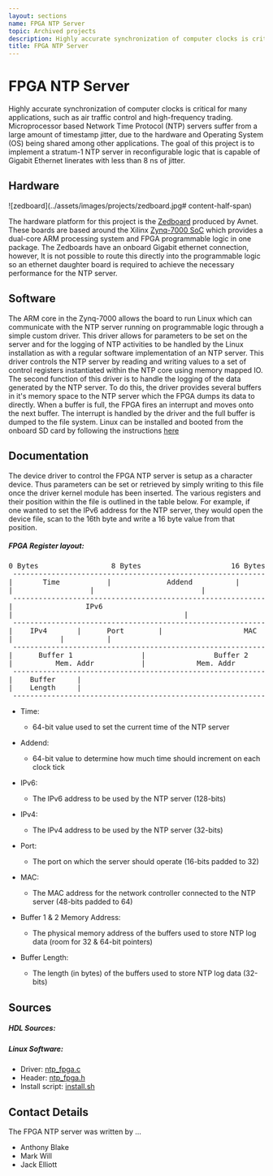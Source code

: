 ```yaml
---
layout: sections
name: FPGA NTP Server
topic: Archived projects
description: Highly accurate synchronization of computer clocks is critical for many applications, such as air traffic control and high-frequency trading.
title: FPGA NTP Server
---
```


# FPGA NTP Server

Highly accurate synchronization of computer clocks is critical for many applications, such as air traffic control and high-frequency trading. Microprocessor based Network Time Protocol (NTP) servers suffer from a large amount of timestamp jitter, due to the hardware and Operating System (OS) being shared among other applications. The goal of this project is to implement a stratum-1 NTP server in reconfigurable logic that is capable of Gigabit Ethernet linerates with less than 8 ns of jitter.

## Hardware

![zedboard](../assets/images/projects/zedboard.jpg# content-half-span)

The hardware platform for this project is the [Zedboard](http://www.zedboard.org/) produced by Avnet. These boards are based around the Xilinx [Zynq-7000 SoC](http://www.xilinx.com/products/silicon-devices/soc/zynq-7000/index.html) which provides a dual-core ARM processing system and FPGA programmable logic in one package. The Zedboards have an onboard Gigabit ethernet connection, however, It is not possible to route this directly into the programmable logic so an ethernet daughter board is required to achieve the necessary performance for the NTP server.

## Software

The ARM core in the Zynq-7000 allows the board to run Linux which can communicate with the NTP server running on programmable logic through a simple custom driver. This driver allows for parameters to be set on the server and for the logging of NTP activities to be handled by the Linux installation as with a regular software implementation of an NTP server. This driver controls the NTP server by reading and writing values to a set of control registers instantiated within the NTP core using memory mapped IO. The second function of this driver is to handle the logging of the data generated by the NTP server. To do this, the driver provides several buffers in it's memory space to the NTP server which the FPGA dumps its data to directly. When a buffer is full, the FPGA fires an interrupt and moves onto the next buffer. The interrupt is handled by the driver and the full buffer is dumped to the file system. Linux can be installed and booted from the onboard SD card by following the instructions [here](http://wiki.analog.com/resources/tools-software/linux-drivers/platforms/zynq)

## Documentation

The device driver to control the FPGA NTP server is setup as a character device. Thus parameters can be set or retrieved by simply writing to this file once the driver kernel module has been inserted. The various registers and their position within the file is outlined in the table below. For example, if one wanted to set the IPv6 address for the NTP server, they would open the device file, scan to the 16th byte and write a 16 byte value from that position.

##### FPGA Register layout:

<pre>0 Bytes				 8 Bytes			         16 Bytes
 ----------------------------------------------------------------------------
|		Time		   |		     Addend		     |
|				   |					     |
 ----------------------------------------------------------------------------
| 	   		   	  IPv6	                                     |
|				   					     |
 ----------------------------------------------------------------------------
|    IPv4       |      Port        |                   MAC                   |
|	        |		   |       	                             |
 ----------------------------------------------------------------------------
| 	   Buffer 1                |	            Buffer 2                 |
|          Mem. Addr	 	   |		    Mem. Addr                |
 ----------------------------------------------------------------------------
|    Buffer     |                                                            |
|    Length     |                                                            |
 ----------------------------------------------------------------------------
</pre>

- Time:

  - 64-bit value used to set the current time of the NTP server

- Addend:

  - 64-bit value to determine how much time should increment on each clock tick

- IPv6:

  - The IPv6 address to be used by the NTP server (128-bits)

- IPv4:

  - The IPv4 address to be used by the NTP server (32-bits)

- Port:

  - The port on which the server should operate (16-bits padded to 32)

- MAC:

  - The MAC address for the network controller connected to the NTP server (48-bits padded to 64)

- Buffer 1 & 2 Memory Address:

  - The physical memory address of the buffers used to store NTP log data (room for 32 & 64-bit pointers)

- Buffer Length:
  - The length (in bytes) of the buffers used to store NTP log data (32-bits)

## Sources

##### HDL Sources:

##### Linux Software:

- Driver: [ntp_fpga.c](../downloads/ntp_fpga.c)
- Header: [ntp_fpga.h](../downloads/ntp_fpga.h)
- Install script: [install.sh](../downloads/install.sh)

## Contact Details

The FPGA NTP server was written by ...

- Anthony Blake
- Mark Will
- Jack Elliott
